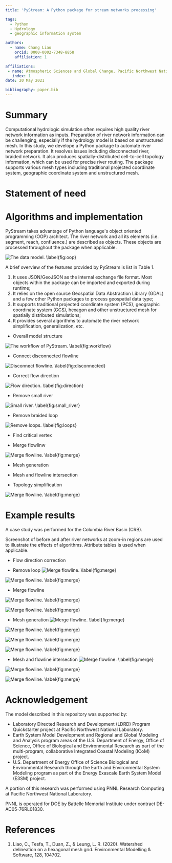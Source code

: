 ```yaml
---
title: 'PyStream: A Python package for stream networks processing'

tags:
  - Python
  - Hydrology
  - geographic information system

authors:
  - name: Chang Liao
    orcid: 0000-0002-7348-8858    
    affiliation: 1

affiliations:
 - name: Atmospheric Sciences and Global Change, Pacific Northwest National Laboratory, Richland, WA, USA
   index: 1 
date: 20 May 2021

bibliography: paper.bib
---
```


# Summary

Computational hydrologic simulation often requires high quality river network information as inputs. Preparation of river network information can be challenging, especially if the hydrology model is based on unstructured mesh. In this study, we develope a Python package to automate river network preparation. It resolves issues including disconnected river, braided network. It also produces spatially-distributed cell-to-cell topology information, which can be used for precise river routing. The package supports various mesh types including traditional projected coordinate system, geographic coordinate system and unstructured mesh.

# Statement of need






# Algorithms and implementation

PyStream takes advantage of Python language's object oriented programming (OOP) architect. The river network and all its elements (i.e. segment, reach, confluence.) are described as objects. These objects are processed throughout the package when applicable. 

![The data model. \label{fig:oop}](https://github.com/changliao1025/pystream/blob/main/pystream/figure/data_mode.png?raw=true)


A brief overview of the features provided by PyStream is list in Table 1.
1. It uses JSON/GeoJSON as the internal exchange file format. Most objects within the package can be imported and exported during runtime;
2. It relies on the open source Geospatial Data Abstraction Library (GDAL) and a few other Python packages to process geospatial data type;
3. It supports traditional projected coordinate system (PCS), geographic coordinate system (GCS), hexagon and other unstructured mesh for spatially distributed simulations;
4. It provides several algorithms to automate the river network simplification, generalization, etc.

* Overall model structure

![The workflow of PyStream. \label{fig:workflow}](https://github.com/changliao1025/pystream/blob/main/pystream/figure/workflow.png?raw=true)

* Connect disconnected flowline

![Disconnect flowline. \label{fig:disconnected}](https://github.com/changliao1025/pystream/blob/main/pystream/figure/disconnect_flowline.png?raw=true)

* Correct flow direction

![Flow direction. \label{fig:direction}](https://github.com/changliao1025/pystream/blob/main/pystream/figure/flow_direction_matrix.png?raw=true)

* Remove small river

![Small river. \label{fig:small_river}](https://github.com/changliao1025/pystream/blob/main/pystream/figure/small_river.png?raw=true)

* Remove braided loop

![Remove loops. \label{fig:loops}](https://github.com/changliao1025/pystream/blob/main/pystream/figure/remove_loop_matrix.png?raw=true)

* Find critical vertex

* Merge flowlinw

![Merge flowline. \label{fig:merge}](https://github.com/changliao1025/pystream/blob/main/pystream/figure/merge_flowline.png?raw=true)

* Mesh generation

* Mesh and flowline intersection

* Topology simplification

![Merge flowline. \label{fig:merge}](https://github.com/changliao1025/pystream/blob/main/pystream/figure/simplification01.png?raw=true)




# Example results

A case study was performed for the Columbia River Basin (CRB).

Screenshot of before and after river networks at zoom-in regions are used to illustrate the effects of algorithms. Attribute tables is used when applicable.

* Flow direction correction

* Remove loop
![Merge flowline. \label{fig:merge}](https://github.com/changliao1025/pystream/blob/main/pystream/figure/before_loop.png?raw=true)

![Merge flowline. \label{fig:merge}](https://github.com/changliao1025/pystream/blob/main/pystream/figure/after_loop.png?raw=true)

* Merge flowline

![Merge flowline. \label{fig:merge}](https://github.com/changliao1025/pystream/blob/main/pystream/figure/before_merge.png?raw=true)

![Merge flowline. \label{fig:merge}](https://github.com/changliao1025/pystream/blob/main/pystream/figure/after_merge.png?raw=true)

* Mesh generation
![Merge flowline. \label{fig:merge}](https://github.com/changliao1025/pystream/blob/main/pystream/figure/lat_lon.png?raw=true)

![Merge flowline. \label{fig:merge}](https://github.com/changliao1025/pystream/blob/main/pystream/figure/square.png?raw=true)

![Merge flowline. \label{fig:merge}](https://github.com/changliao1025/pystream/blob/main/pystream/figure/hexagon.png?raw=true)

![Merge flowline. \label{fig:merge}](https://github.com/changliao1025/pystream/blob/main/pystream/figure/meshes.png?raw=true)


* Mesh and flowline intersection
![Merge flowline. \label{fig:merge}](https://github.com/changliao1025/pystream/blob/main/pystream/figure/lat_lon_intersect.png?raw=true)

![Merge flowline. \label{fig:merge}](https://github.com/changliao1025/pystream/blob/main/pystream/figure/square_intersect.png?raw=true)

![Merge flowline. \label{fig:merge}](https://github.com/changliao1025/pystream/blob/main/pystream/figure/hexagon_intersect.png?raw=true)

# Acknowledgement

The model described in this repository was supported by:

* Laboratory Directed Research and Development (LDRD) Program Quickstarter project at Pacific Northwest National Laboratory. 
* Earth System Model Development and Regional and Global Modeling and Analysis program areas of the U.S. Department of Energy, Office of Science, Office of Biological and Environmental Research as part of the multi-program, collaborative Integrated Coastal Modeling (ICoM) project.
* U.S. Department of Energy Office of Science Biological and Environmental Research through the Earth and Environmental System Modeling program as part of the Energy Exascale Earth System Model (E3SM) project. 

A portion of this research was performed using PNNL Research Computing at Pacific Northwest National Laboratory. 

PNNL is operated for DOE by Battelle Memorial Institute under contract DE-AC05-76RL01830.

# References

1. Liao, C., Tesfa, T., Duan, Z., & Leung, L. R. (2020). Watershed delineation on a hexagonal mesh grid. Environmental Modelling & Software, 128, 104702.
